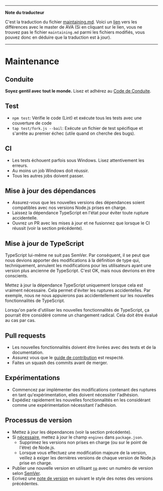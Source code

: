 ___
**Note du traducteur**

C'est la traduction du fichier [maintaining.md](https://github.com/avajs/ava/blob/main/maintaining.md). Voici un [lien](https://github.com/avajs/ava/compare/7a668a63b19efdd1b6658eda404a1e5f06d9aa17...main#diff-af20adbc8ab4842b04d1f5c7df6f563a) vers les différences avec le master de AVA (Si en cliquant sur le lien, vous ne trouvez pas le fichier `maintaining.md` parmi les fichiers modifiés, vous pouvez donc en déduire que la traduction est à jour).
___
# Maintenance

## Conduite

**Soyez gentil avec tout le monde.** Lisez et adhérez au [Code de Conduite](code-of-conduct.md).

## Test

* `npm test`: Vérifie le code (Lint) et exécute tous les tests avec une couverture de code
* `tap test/fork.js --bail`: Exécute un fichier de test spécifique et s'arrête au premier échec (utile quand on cherche des bugs).

## CI

* Les tests échouent parfois sous Windows. Lisez attentivement les erreurs.
* Au moins un job Windows doit réussir.
* Tous les autres jobs doivent passer.

## Mise à jour des dépendances

* Assurez-vous que les nouvelles versions des dépendances soient compatibles avec nos versions Node.js prises en charge.
* Laissez la dépendance TypeScript en l'état pour éviter toute rupture accidentelle.
* Ouvrez un PR avec les mises à jour et ne fusionnez que lorsque le CI réussit (voir la section précédente).

## Mise à jour de TypeScript

TypeScript lui-même ne suit pas SemVer. Par conséquent, il se peut que nous devions apporter des modifications à la définition de type qui, techniquement, annulent les modifications pour les utilisateurs ayant une version plus ancienne de TypeScript. C'est OK, mais nous devrions en être conscients.

Mettez à jour la dépendance TypeScript uniquement lorsque cela est vraiment nécessaire. Cela permet d'éviter les ruptures accidentelles. Par exemple, nous ne nous appuierons pas accidentellement sur les nouvelles fonctionnalités de TypeScript.

Lorsqu'on parle d'utiliser les nouvelles fonctionnalités de TypeScript, ça pourrait être considéré comme un changement radical. Cela doit être évalué au cas par cas.

## Pull requests

- Les nouvelles fonctionnalités doivent être livrées avec des tests et de la documentation.
- Assurez vous que le [guide de contribution](contributing.md) est respecté.
- Faites un squash des commits avant de merger.

## Expérimentations

* Commencez par implémenter des modifications contenant des ruptures en tant qu'expérimentation, elles doivent nécessiter l'adhésion.
* Expédiez rapidement les nouvelles fonctionnalités en les considérant comme une expérimentation nécessitant l'adhésion.

## Processus de version

* Mettez à jour les dépendances (voir la section précédente).
* Si [nécessaire](docs/support-statement.md), mettez à jour le champ `engines` dans `package.json`.
	* Supprimez les versions non prises en charge (ou sur le point de l'être) de Node.js.
    * Lorsque vous effectuez une modification majeure de la version, veillez à exiger les dernières versions de chaque version de Node.js prise en charge.
* Publier une nouvelle version en utilisant [`np`](https://github.com/sindresorhus/np) avec un numéro de version selon [SemVer](http://semver.org).
* Ecrivez une [note de version](https://github.com/avajs/ava/releases/new) en suivant le style des notes des versions précédentes.
